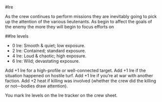 #Ire

As the crew continues to perform missions they are inevitably going to pick up the attention of the various lieutenants. As begin to affect the goals of the enemy the more they will begin to focus efforts on

##Ire levels
* <span class="game-term">0 Ire:</span> Smooth &amp; quiet; low exposure.
* <span class="game-term">2 Ire:</span> Contained; standard exposure.
* <span class="game-term">4 Ire: </span>Loud &amp; chaotic; high exposure.
* <span class="game-term">6 Ire:</span> Wild; devastating exposure.

Add +1 <span class="game-term">Ire</span> for a high-profile or well-connected target. Add +1 <span class="game-term">Ire</span> if the situation happened on hostile turf. Add +1 <span class="game-term">Ire</span> if you’re at war with another faction. Add +2 <span class="game-term">heat</span> if killing was involved (whether the crew did the killing or not—bodies draw attention).

You mark <span class="game-term">Ire</span> levels on the <span class="game-term">Ire</span> tracker on the crew sheet.
